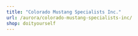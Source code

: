 ```yaml
---
title: "Colorado Mustang Specialists Inc."
url: /aurora/colorado-mustang-specialists-inc/
shop: doityourself
---
```

